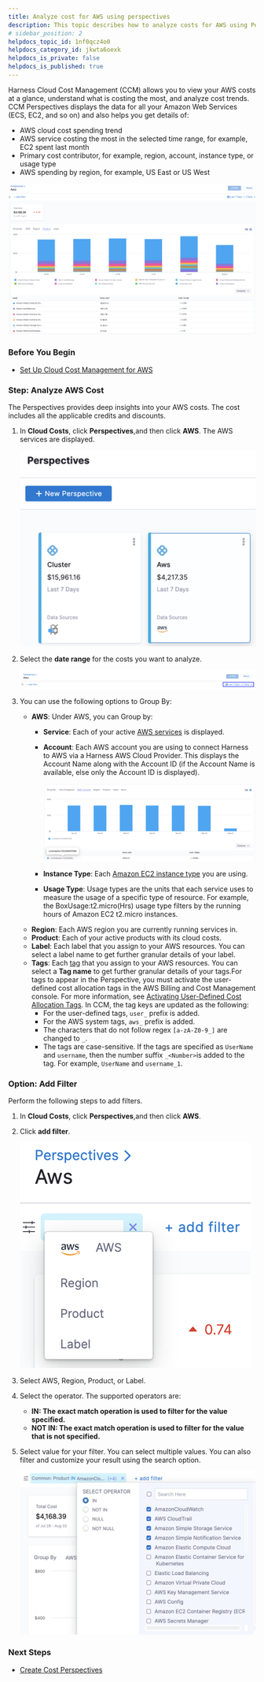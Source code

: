 ```yaml
---
title: Analyze cost for AWS using perspectives
description: This topic describes how to analyze costs for AWS using Perspectives.
# sidebar_position: 2
helpdocs_topic_id: 1nf0qcz4o0
helpdocs_category_id: jkwta6oexk
helpdocs_is_private: false
helpdocs_is_published: true
---
```


Harness Cloud Cost Management (CCM) allows you to view your AWS costs at a glance, understand what is costing the most, and analyze cost trends. CCM Perspectives displays the data for all your Amazon Web Services (ECS, EC2, and so on) and also helps you get details of:

* AWS cloud cost spending trend
* AWS service costing the most in the selected time range, for example, EC2 spent last month
* Primary cost contributor, for example, region, account, instance type, or usage type
* AWS spending by region, for example, US East or US West

![](./static/analyze-cost-for-aws-06.png)

### Before You Begin

* [Set Up Cloud Cost Management for AWS](../../2-getting-started-ccm/4-set-up-cloud-cost-management/set-up-cost-visibility-for-aws.md)

### Step: Analyze AWS Cost

The Perspectives provides deep insights into your AWS costs. The cost includes all the applicable credits and discounts.

1. In **Cloud Costs**, click **Perspectives**,and then click **AWS**. The AWS services are displayed.
   
     ![](./static/analyze-cost-for-aws-07.png)
2. Select the **date range** for the costs you want to analyze.
   
     ![](./static/analyze-cost-for-aws-08.png)

3. You can use the following options to Group By:
	* **AWS**: Under AWS, you can Group by:
		+ **Service**: Each of your active [AWS services](https://aws.amazon.com/) is displayed.
		+ **Account**: Each AWS account you are using to connect Harness to AWS via a Harness AWS Cloud Provider. This displays the Account Name along with the Account ID (if the Account Name is available, else only the Account ID is displayed).  
		
		  ![](./static/analyze-cost-for-aws-09.png)

		+ **Instance Type**: Each [Amazon EC2 instance type](https://aws.amazon.com/ec2/instance-types/) you are using.
		+ **Usage Type**: Usage types are the units that each service uses to measure the usage of a specific type of resource. For example, the BoxUsage:t2.micro(Hrs) usage type filters by the running hours of Amazon EC2 t2.micro instances.
	* **Region**: Each AWS region you are currently running services in.
	* **Product**: Each of your active products with its cloud costs.
	* **Label**: Each label that you assign to your AWS resources. You can select a label name to get further granular details of your label.
	* **Tags**: Each [tag](https://docs.aws.amazon.com/general/latest/gr/aws_tagging.html) that you assign to your AWS resources. You can select a **Tag name** to get further granular details of your tags.For tags to appear in the Perspective, you must activate the user-defined cost allocation tags in the AWS Billing and Cost Management console. For more information, see [Activating User-Defined Cost Allocation Tags](https://docs.aws.amazon.com/awsaccountbilling/latest/aboutv2/activating-tags.html). In CCM, the tag keys are updated as the following:
		+ For the user-defined tags, `user_` prefix is added.
		+ For the AWS system tags, `aws_` prefix is added.
		+ The characters that do not follow regex `[a-zA-Z0-9_]` are changed to `_`.
		+ The tags are case-sensitive. If the tags are specified as `UserName` and `username`, then the number suffix `_<Number>`is added to the tag. For example, `UserName` and `username_1`.

### Option: Add Filter

Perform the following steps to add filters.

1. In **Cloud Costs**, click **Perspectives**,and then click **AWS**.
2. Click **add filter**.
   
     ![](./static/analyze-cost-for-aws-10.png)
3. Select AWS, Region, Product, or Label.
4. Select the operator. The supported operators are:
	* **IN: The exact match operation is used to filter for the value specified.**
	* **NOT IN: The exact match operation is used to filter for the value that is not specified.**
5. Select value for your filter. You can select multiple values. You can also filter and customize your result using the search option.
   
     ![](./static/analyze-cost-for-aws-11.png)

### Next Steps

* [Create Cost Perspectives](../../3-use-ccm-cost-reporting/1-ccm-perspectives/1-create-cost-perspectives.md)

